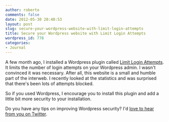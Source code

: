 ```yaml
---
author: roberto
comments: false
date: 2012-05-30 20:40:53
layout: post
slug: secure-your-wordpress-website-with-limit-login-attempts
title: Secure your Wordpress website with Limit Login Attempts
wordpress_id: 778
categories:
- Journal
---
```


A few month ago, I installed a Wordpress plugin called [Limit Login Attempts](http://wordpress.org/extend/plugins/limit-login-attempts/). It limits the number of login attempts on your Wordpress admin. I wasn't convinced it was necessary. After all, this website is a small and humble part of the interweb. I recently looked at the statistics and was surprised that there's been lots of attempts blocked.

So if you used Wordpress, I encourage you to install this plugin and add a little bit more security to your installation.

Do you have any tips on improving Wordpress security? I'd [love to hear from you on Twitter](https://twitter.com/#!/robertocarroll).
